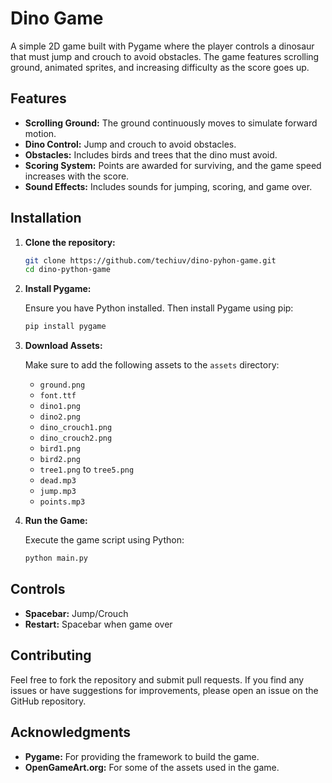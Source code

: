 # Dino Game

A simple 2D game built with Pygame where the player controls a dinosaur that must jump and crouch to avoid obstacles. The game features scrolling ground, animated sprites, and increasing difficulty as the score goes up.

## Features

- **Scrolling Ground:** The ground continuously moves to simulate forward motion.
- **Dino Control:** Jump and crouch to avoid obstacles.
- **Obstacles:** Includes birds and trees that the dino must avoid.
- **Scoring System:** Points are awarded for surviving, and the game speed increases with the score.
- **Sound Effects:** Includes sounds for jumping, scoring, and game over.

## Installation

1. **Clone the repository:**

    ```bash
    git clone https://github.com/techiuv/dino-pyhon-game.git
    cd dino-python-game
    ```

2. **Install Pygame:**

    Ensure you have Python installed. Then install Pygame using pip:

    ```bash
    pip install pygame
    ```

3. **Download Assets:**

    Make sure to add the following assets to the `assets` directory:
    - `ground.png`
    - `font.ttf`
    - `dino1.png`
    - `dino2.png`
    - `dino_crouch1.png`
    - `dino_crouch2.png`
    - `bird1.png`
    - `bird2.png`
    - `tree1.png` to `tree5.png`
    - `dead.mp3`
    - `jump.mp3`
    - `points.mp3`

4. **Run the Game:**

    Execute the game script using Python:

    ```bash
    python main.py
    ```

## Controls

- **Spacebar:** Jump/Crouch
- **Restart:** Spacebar when game over

## Contributing

Feel free to fork the repository and submit pull requests. If you find any issues or have suggestions for improvements, please open an issue on the GitHub repository.

## Acknowledgments

- **Pygame:** For providing the framework to build the game.
- **OpenGameArt.org:** For some of the assets used in the game.

